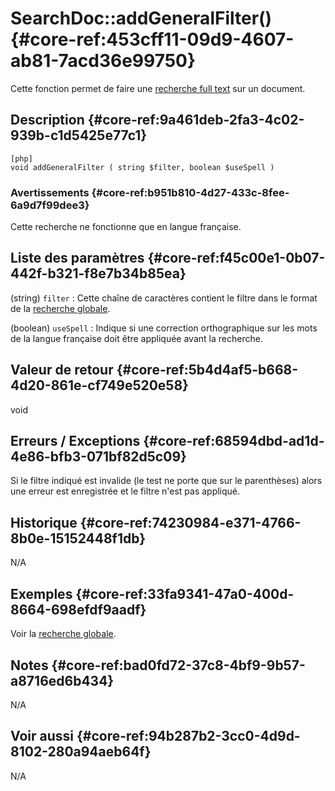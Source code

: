 # SearchDoc::addGeneralFilter() {#core-ref:453cff11-09d9-4607-ab81-7acd36e99750}

<div class="short-description">
Cette fonction permet de faire une <a href="https://en.wikipedia.org/wiki/Full_text" title="Wikipedia : full text search">recherche full text</a> sur un document.
</div>

## Description {#core-ref:9a461deb-2fa3-4c02-939b-c1d5425e77c1}

    [php]
    void addGeneralFilter ( string $filter, boolean $useSpell )

### Avertissements {#core-ref:b951b810-4d27-433c-8fee-6a9d7f99dee3}

Cette recherche ne fonctionne que en langue française.

## Liste des paramètres {#core-ref:f45c00e1-0b07-442f-b321-f8e7b34b85ea}

(string) `filter`
:   Cette chaîne de caractères contient le filtre dans le format de la 
    [recherche globale][globalSearch].

(boolean) `useSpell`
:   Indique si une correction orthographique sur les mots de la langue française
    doit être appliquée avant la recherche.

## Valeur de retour {#core-ref:5b4d4af5-b668-4d20-861e-cf749e520e58}

void

## Erreurs / Exceptions {#core-ref:68594dbd-ad1d-4e86-bfb3-071bf82d5c09}

Si le filtre indiqué est invalide (le test ne porte que sur le parenthèses) 
alors une erreur est enregistrée et le filtre n'est pas appliqué.

## Historique {#core-ref:74230984-e371-4766-8b0e-15152448f1db}

N/A

## Exemples {#core-ref:33fa9341-47a0-400d-8664-698efdf9aadf}

Voir la [recherche globale][globalSearch].

## Notes {#core-ref:bad0fd72-37c8-4bf9-9b57-a8716ed6b434}

N/A

## Voir aussi {#core-ref:94b287b2-3cc0-4d9d-8102-280a94aeb64f}

N/A

[globalSearch]:     #core-ref:19b9f4b4-c960-46eb-b4e0-805ed76be3a6
